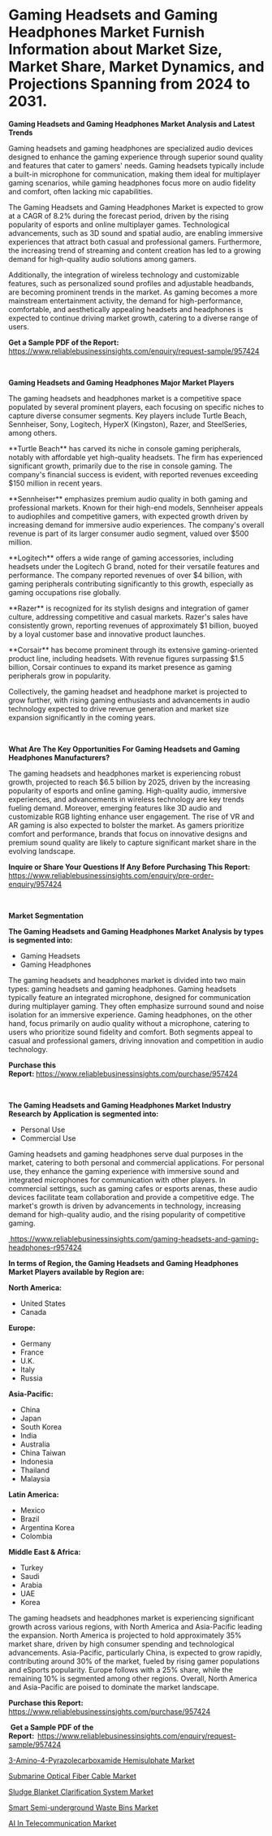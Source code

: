 <p><h1>Gaming Headsets and Gaming Headphones Market Furnish Information about Market Size, Market Share, Market Dynamics, and Projections Spanning from 2024 to 2031.</h1></p><p><strong>Gaming Headsets and Gaming Headphones Market Analysis and Latest Trends</strong></p>
<p><p>Gaming headsets and gaming headphones are specialized audio devices designed to enhance the gaming experience through superior sound quality and features that cater to gamers' needs. Gaming headsets typically include a built-in microphone for communication, making them ideal for multiplayer gaming scenarios, while gaming headphones focus more on audio fidelity and comfort, often lacking mic capabilities.</p><p>The Gaming Headsets and Gaming Headphones Market is expected to grow at a CAGR of 8.2% during the forecast period, driven by the rising popularity of esports and online multiplayer games. Technological advancements, such as 3D sound and spatial audio, are enabling immersive experiences that attract both casual and professional gamers. Furthermore, the increasing trend of streaming and content creation has led to a growing demand for high-quality audio solutions among gamers.</p><p>Additionally, the integration of wireless technology and customizable features, such as personalized sound profiles and adjustable headbands, are becoming prominent trends in the market. As gaming becomes a more mainstream entertainment activity, the demand for high-performance, comfortable, and aesthetically appealing headsets and headphones is expected to continue driving market growth, catering to a diverse range of users.</p></p>
<p><strong>Get a Sample PDF of the Report:&nbsp;</strong> <a href="https://www.reliablebusinessinsights.com/enquiry/request-sample/957424?utm_campaign=41&utm_medium=2&utm_source=Github&utm_content=ia&utm_term=11102024&utm_id=gaming-headsets-and-gaming-headphones">https://www.reliablebusinessinsights.com/enquiry/request-sample/957424</a></p>
<p>&nbsp;</p>
<p><strong>Gaming Headsets and Gaming Headphones Major Market Players</strong></p>
<p><p>The gaming headsets and headphones market is a competitive space populated by several prominent players, each focusing on specific niches to capture diverse consumer segments. Key players include Turtle Beach, Sennheiser, Sony, Logitech, HyperX (Kingston), Razer, and SteelSeries, among others.</p><p>**Turtle Beach** has carved its niche in console gaming peripherals, notably with affordable yet high-quality headsets. The firm has experienced significant growth, primarily due to the rise in console gaming. The company's financial success is evident, with reported revenues exceeding $150 million in recent years.</p><p>**Sennheiser** emphasizes premium audio quality in both gaming and professional markets. Known for their high-end models, Sennheiser appeals to audiophiles and competitive gamers, with expected growth driven by increasing demand for immersive audio experiences. The company's overall revenue is part of its larger consumer audio segment, valued over $500 million.</p><p>**Logitech** offers a wide range of gaming accessories, including headsets under the Logitech G brand, noted for their versatile features and performance. The company reported revenues of over $4 billion, with gaming peripherals contributing significantly to this growth, especially as gaming occupations rise globally.</p><p>**Razer** is recognized for its stylish designs and integration of gamer culture, addressing competitive and casual markets. Razer's sales have consistently grown, reporting revenues of approximately $1 billion, buoyed by a loyal customer base and innovative product launches.</p><p>**Corsair** has become prominent through its extensive gaming-oriented product line, including headsets. With revenue figures surpassing $1.5 billion, Corsair continues to expand its market presence as gaming peripherals grow in popularity.</p><p>Collectively, the gaming headset and headphone market is projected to grow further, with rising gaming enthusiasts and advancements in audio technology expected to drive revenue generation and market size expansion significantly in the coming years.</p></p>
<p>&nbsp;</p>
<p><strong>What Are The Key Opportunities For Gaming Headsets and Gaming Headphones Manufacturers?</strong></p>
<p><p>The gaming headsets and headphones market is experiencing robust growth, projected to reach $6.5 billion by 2025, driven by the increasing popularity of esports and online gaming. High-quality audio, immersive experiences, and advancements in wireless technology are key trends fueling demand. Moreover, emerging features like 3D audio and customizable RGB lighting enhance user engagement. The rise of VR and AR gaming is also expected to bolster the market. As gamers prioritize comfort and performance, brands that focus on innovative designs and premium sound quality are likely to capture significant market share in the evolving landscape.</p></p>
<p><strong>Inquire or Share Your Questions If Any Before Purchasing This Report:</strong> <a href="https://www.reliablebusinessinsights.com/enquiry/pre-order-enquiry/957424?utm_campaign=41&utm_medium=2&utm_source=Github&utm_content=ia&utm_term=11102024&utm_id=gaming-headsets-and-gaming-headphones">https://www.reliablebusinessinsights.com/enquiry/pre-order-enquiry/957424</a></p>
<p>&nbsp;</p>
<p><strong>Market Segmentation</strong></p>
<p><strong>The Gaming Headsets and Gaming Headphones Market Analysis by types is segmented into:</strong></p>
<p><ul><li>Gaming Headsets</li><li>Gaming Headphones</li></ul></p>
<p><p>The gaming headsets and headphones market is divided into two main types: gaming headsets and gaming headphones. Gaming headsets typically feature an integrated microphone, designed for communication during multiplayer gaming. They often emphasize surround sound and noise isolation for an immersive experience. Gaming headphones, on the other hand, focus primarily on audio quality without a microphone, catering to users who prioritize sound fidelity and comfort. Both segments appeal to casual and professional gamers, driving innovation and competition in audio technology.</p></p>
<p><strong>Purchase this Report:&nbsp;</strong><a href="https://www.reliablebusinessinsights.com/purchase/957424?utm_campaign=41&utm_medium=2&utm_source=Github&utm_content=ia&utm_term=11102024&utm_id=gaming-headsets-and-gaming-headphones">https://www.reliablebusinessinsights.com/purchase/957424</a></p>
<p>&nbsp;</p>
<p><strong>The Gaming Headsets and Gaming Headphones Market Industry Research by Application is segmented into:</strong></p>
<p><ul><li>Personal Use</li><li>Commercial Use</li></ul></p>
<p><p>Gaming headsets and gaming headphones serve dual purposes in the market, catering to both personal and commercial applications. For personal use, they enhance the gaming experience with immersive sound and integrated microphones for communication with other players. In commercial settings, such as gaming cafes or esports arenas, these audio devices facilitate team collaboration and provide a competitive edge. The market's growth is driven by advancements in technology, increasing demand for high-quality audio, and the rising popularity of competitive gaming.</p></p>
<p><a href="https://www.reliablebusinessinsights.com/gaming-headsets-and-gaming-headphones-r957424?utm_campaign=41&utm_medium=2&utm_source=Github&utm_content=ia&utm_term=11102024&utm_id=gaming-headsets-and-gaming-headphones">&nbsp;https://www.reliablebusinessinsights.com/gaming-headsets-and-gaming-headphones-r957424</a></p>
<p><strong>In terms of Region, the Gaming Headsets and Gaming Headphones Market Players available by Region are:</strong></p>
<p>
    <p> <strong> North America: </strong>
        <ul>
            <li>United States</li>
            <li>Canada</li>
        </ul>
        </p> 
    <p> <strong> Europe: </strong>
        <ul>
            <li>Germany</li>
            <li>France</li>
            <li>U.K.</li>
            <li>Italy</li>
            <li>Russia</li>
        </ul>
        </p> 
    <p> <strong> Asia-Pacific: </strong>
        <ul>
            <li>China</li>
            <li>Japan</li>
            <li>South Korea</li>
            <li>India</li>
            <li>Australia</li>
            <li>China Taiwan</li>
            <li>Indonesia</li>
            <li>Thailand</li>
            <li>Malaysia</li>
        </ul>
        </p> 
    <p> <strong> Latin America: </strong>
        <ul>
            <li>Mexico</li>
            <li>Brazil</li>
            <li>Argentina Korea</li>
            <li>Colombia</li>
        </ul>
        </p> 
    <p> <strong> Middle East & Africa: </strong>
        <ul>
            <li>Turkey</li>
            <li>Saudi</li>
            <li>Arabia</li>
            <li>UAE</li>
            <li>Korea</li>
        </ul>
    </p>
    </p>
<p><p>The gaming headsets and headphones market is experiencing significant growth across various regions, with North America and Asia-Pacific leading the expansion. North America is projected to hold approximately 35% market share, driven by high consumer spending and technological advancements. Asia-Pacific, particularly China, is expected to grow rapidly, contributing around 30% of the market, fueled by rising gamer populations and eSports popularity. Europe follows with a 25% share, while the remaining 10% is segmented among other regions. Overall, North America and Asia-Pacific are poised to dominate the market landscape.</p></p>
<p><strong>Purchase this Report: </strong><a href="https://www.reliablebusinessinsights.com/purchase/957424?utm_campaign=41&utm_medium=2&utm_source=Github&utm_content=ia&utm_term=11102024&utm_id=gaming-headsets-and-gaming-headphones">https://www.reliablebusinessinsights.com/purchase/957424</a></p>
<p>&nbsp;<strong>Get a Sample PDF of the Report:&nbsp;&nbsp;</strong><a href="https://www.reliablebusinessinsights.com/enquiry/request-sample/957424?utm_campaign=41&utm_medium=2&utm_source=Github&utm_content=ia&utm_term=11102024&utm_id=gaming-headsets-and-gaming-headphones">https://www.reliablebusinessinsights.com/enquiry/request-sample/957424</a></p>
<p><strong></strong></p>
<p><p><a href="https://www.linkedin.com/pulse/3-amino-4-pyrazolecarboxamide-hemisulphate-landscape-product-l6shc?utm_campaign=41&utm_medium=2&utm_source=Github&utm_content=ia&utm_term=11102024&utm_id=gaming-headsets-and-gaming-headphones">3-Amino-4-Pyrazolecarboxamide Hemisulphate Market</a></p><p><a href="https://issuu.com/reportprime-2/docs/submarine-optical-fiber-cable-marke_635a82f320c935?utm_campaign=41&utm_medium=2&utm_source=Github&utm_content=ia&utm_term=11102024&utm_id=gaming-headsets-and-gaming-headphones">Submarine Optical Fiber Cable Market</a></p><p><a href="https://www.linkedin.com/pulse/why-should-you-invest-sludge-blanket-clarification-system-8xp0f?utm_campaign=41&utm_medium=2&utm_source=Github&utm_content=ia&utm_term=11102024&utm_id=gaming-headsets-and-gaming-headphones">Sludge Blanket Clarification System Market</a></p><p><a href="https://www.linkedin.com/pulse/regional-adaptations-global-smart-semi-underground-waste-bins-e5yee?utm_campaign=41&utm_medium=2&utm_source=Github&utm_content=ia&utm_term=11102024&utm_id=gaming-headsets-and-gaming-headphones">Smart Semi-underground Waste Bins Market</a></p><p><a href="https://issuu.com/reportprime-2/docs/ai-in-telecommunication-market-size_a9413f0f8c586f?utm_campaign=41&utm_medium=2&utm_source=Github&utm_content=ia&utm_term=11102024&utm_id=gaming-headsets-and-gaming-headphones">AI In Telecommunication Market</a></p></p>